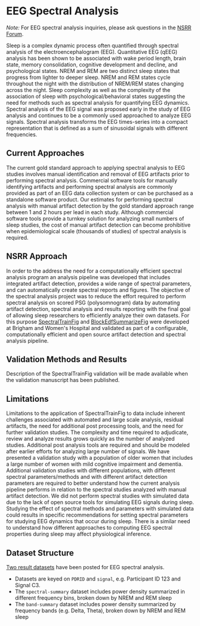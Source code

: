 # EEG Spectral Analysis

*Note:* For EEG spectral analysis inquiries, please ask questions in the [NSRR Forum](https://sleepdata.org/forum).

Sleep is a complex dynamic process often quantified through spectral analysis of the electroencephalogram (EEG). Quantitative EEG (qEEG) analysis has been shown to be associated with wake period length, brain state, memory consolidation, cognitive development and decline, and psychological states. NREM and REM are two distinct sleep states that progress from lighter to deeper sleep. NREM and REM states cycle throughout the night with the distribution of NREM/REM states changing across the night. Sleep complexity as well as the complexity of the association of sleep with psychological/behavioral states suggesting the need for methods such as spectral analysis for quantifying EEG dynamics. Spectral analysis of the EEG signal was proposed early in the study of EEG analysis and continues to be a commonly used approached to analyze EEG signals. Spectral analysis transforms the EEG times-series into a compact representation that is defined as a sum of sinusoidal signals with different frequencies.

## Current Approaches

The current gold standard approach to applying spectral analysis to EEG studies involves manual identification and removal of EEG artifacts prior to performing spectral analysis. Commercial software tools for manually identifying artifacts and performing spectral analysis are commonly provided as part of an EEG data collection system or can be purchased as a standalone software product. Our estimates for performing spectral analysis with manual artifact detection by the gold standard approach range between 1 and 2 hours per lead in each study. Although commercial software tools provide a turnkey solution for analyzing small numbers of sleep studies, the cost of manual artifact detection can become prohibitive when epidemiological scale (thousands of studies) of spectral analysis is required.

## NSRR Approach

In order to the address the need for a computationally efficient spectral analysis program an analysis pipeline was developed that includes integrated artifact detection, provides a wide range of spectral parameters, and can automatically create spectral reports and figures. The objective of the spectral analysis project was to reduce the effort required to perform spectral analysis on scored PSG (polysomnogram) data by automating artifact detection, spectral analysis and results reporting with the final goal of allowing sleep researchers to efficiently analyze their own datasets. For this purpose [SpectralTrainFig](https://github.com/DennisDean/SpectralTrainFig) and [BlockEdfSummarizeFig](https://github.com/DennisDean/BlockEdfSummarizeFig) were developed at Brigham and Women's Hospital and validated as part of a configurable, computationally efficient and open source artifact detection and spectral analysis pipeline.

## Validation Methods and Results

Description of the SpectralTrainFig validation will be made available when the validation manuscript has been published.

## Limitations

Limitations to the application of SpectralTrainFig to data include inherent challenges associated with automated and large scale analysis, residual artifacts, the need for additional post processing tools, and the need for further validation studies. The complexity and time required to adjudicate, review and analyze results grows quickly as the number of analyzed studies. Additional post analysis tools are required and should be modeled after earlier efforts for analyzing large number of signals. We have presented a validation study with a population of older women that includes a large number of women with mild cognitive impairment and dementia. Additional validation studies with different populations, with different spectral parameters/methods and with different artifact detection parameters are required to better understand how the current analysis pipeline performs in relation to the spectral studies analyzed with manual artifact detection. We did not perform spectral studies with simulated data due to the lack of open source tools for simulating EEG signals during sleep. Studying the effect of spectral methods and parameters with simulated data could results in specific recommendations for setting spectral parameters for studying EEG dynamics that occur during sleep. There is a similar need to understand how different approaches to computing EEG spectral properties during sleep may affect physiological inference.

## Dataset Structure

[Two result datasets](:files_path:/datasets) have been posted for EEG spectral analysis.

- Datasets are keyed on `PDRID` and `signal`, e.g. Participant ID 123 and Signal C3.
- The `spectral-summary` dataset includes power density summarized in different frequency bins, broken down by NREM and REM sleep
- The `band-summary` dataset includes power density summarized by frequency bands (e.g. Delta, Theta), broken down by NREM and REM sleep
